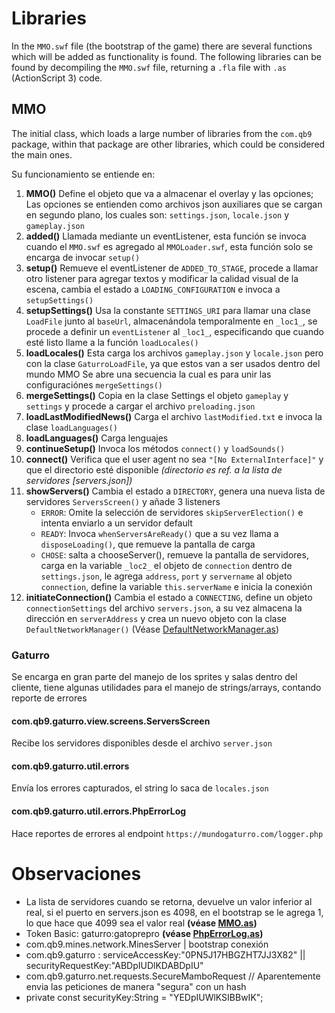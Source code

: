 # Libraries
In the `MMO.swf` file (the bootstrap of the game) there are several functions which will be added as functionality is found.
The following libraries can be found by decompiling the `MMO.swf` file, returning a `.fla` file with `.as` (ActionScript 3) code.
## MMO
The initial class, which loads a large number of libraries from the `com.qb9` package, within that package are other libraries, which could be considered the main ones.

Su funcionamiento se entiende en:
1. **MMO()**
	Define el objeto que va a almacenar el overlay y las opciones; Las opciones se entienden como archivos json auxiliares que se cargan en segundo plano, los cuales son: `settings.json`, `locale.json` y `gameplay.json`
2. **added()**
	Llamada mediante un eventListener, esta función se invoca cuando el `MMO.swf` es agregado al `MMOLoader.swf`, esta función solo se encarga de invocar `setup()`
3. **setup()**
	Remueve el eventListener de `ADDED_TO_STAGE`, procede a llamar otro listener para agregar textos y modificar la calidad visual de la escena, cambia el estado a `LOADING_CONFIGURATION` e invoca a `setupSettings()`
4. **setupSettings()**
	Usa la constante `SETTINGS_URI` para llamar una clase `LoadFile` junto al `baseUrl`, almacenándola temporalmente en `_loc1_`, se procede a definir un `eventListener` al `_loc1_`, especificando que cuando esté listo llame a la función `loadLocales()`
5. **loadLocales()**
	Esta carga los archivos `gameplay.json` y `locale.json` pero con la clase `GaturroLoadFile`, ya que estos van a ser usados dentro del mundo MMO
	Se abre una secuencia la cual es para unir las configuraciónes `mergeSettings()`
6. **mergeSettings()**
	Copia en la clase Settings el objeto `gameplay` y `settings` y procede a cargar el archivo `preloading.json`
7. **loadLastModifiedNews()**
	Carga el archivo `lastModified.txt` e invoca la clase `loadLanguages()`
8. **loadLanguages()**
	Carga lenguajes
9. **continueSetup()**
	Invoca los métodos `connect()` y `loadSounds()`
10. **connect()**
	Verifica que el user agent no sea `"[No ExternalInterface]"` y que el directorio esté disponible *(directorio es ref. a la lista de servidores [servers.json])*
11. **showServers()**
	Cambia el estado a `DIRECTORY`, genera una nueva lista de servidores `ServersScreen()` y añade 3 listeners
	- `ERROR`: Omite la selección de servidores `skipServerElection()` e intenta enviarlo a un servidor default
	- `READY`: Invoca `whenServersAreReady()` que a su vez llama a `disposeLoading()`, que remueve la pantalla de carga
	- `CHOSE`: salta a chooseServer(), remueve la pantalla de servidores, carga en la variable `_loc2_` el objeto de `connection` dentro de `settings.json`, le agrega `address`, `port` y `servername` al objeto `connection`, define la variable `this.serverName` e inicia la conexión
12. **initiateConnection()**
	Cambia el estado a `CONNECTING`, define un objeto `connectionSettings` del archivo `servers.json`, a su vez almacena la dirección en `serverAddress` y crea un nuevo objeto con la clase `DefaultNetworkManager()`  (Véase [DefaultNetworkManager.as])

### Gaturro
Se encarga en gran parte del manejo de los sprites y salas dentro del cliente, tiene algunas utilidades para el manejo de strings/arrays, contando reporte de errores
#### com.qb9.gaturro.view.screens.ServersScreen
Recibe los servidores disponibles desde el archivo `server.json`
#### com.qb9.gaturro.util.errors
Envía los errores capturados, el string lo saca de `locales.json`
#### com.qb9.gaturro.util.errors.PhpErrorLog
Hace reportes de errores al endpoint `https://mundogaturro.com/logger.php`
# Observaciones
- La lista de servidores cuando se retorna, devuelve un valor inferior al real, si el puerto en servers.json es 4098, en el bootstrap se le agrega 1, lo que hace que 4099 sea el valor real **(véase [MMO.as])**
- Token Basic: gaturro:gatoprepro **(véase [PhpErrorLog.as])**
- com.qb9.mines.network.MinesServer | bootstrap conexión
- com.qb9.gaturro : serviceAccessKey:"0PN5J17HBGZHT7JJ3X82" || securityRequestKey:"ABDpIUDlKDABDpIU"
- com.qb9.gaturro.net.requests.SecureMamboRequest // Aparentemente envia las peticiones de manera "segura" con un hash
- private const securityKey:String = "YEDpIUWlKSIBBwIK"; 

[MMO.as]: https://github.com/nikitacontreras/mgsc/blob/main/MMO.as#L507 "MMO.as"
[PhpErrorLog.as]: https://github.com/nikitacontreras/mgsc/blob/main/com/qb9/gaturro/util/errors/PhpErrorLog.as#L85 "PhpErrorLog.as"
[DefaultNetworkManager.as]: https://github.com/nikitacontreras/mgsc/blob/main/com/qb9/mambo/net/manager/DefaultNetworkManager.as "DefaultNetworkManager.as"
